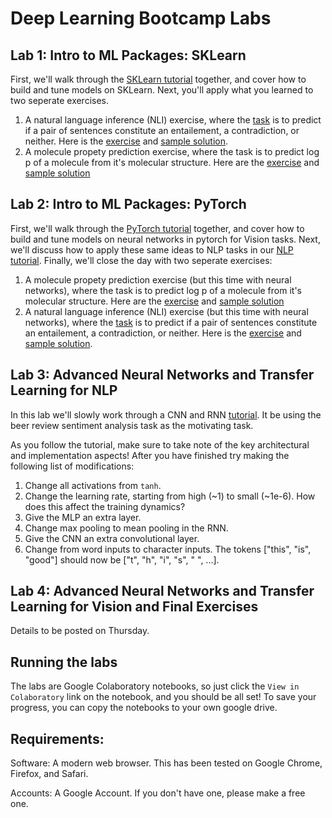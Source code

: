 # Deep Learning Bootcamp Labs

## Lab 1: Intro to ML Packages: SKLearn
First, we'll walk through the [SKLearn tutorial](https://github.com/yala/deeplearning_bootcamp/blob/master/lab1/sklearn_tutorial.ipynb) together, and cover how to build and tune models on SKLearn. Next, you'll apply what you learned to two seperate exercises.


1. A natural language inference (NLI) exercise, where the [task](https://www.nyu.edu/projects/bowman/multinli/) is to predict if a pair of sentences constitute an entailement, a contradiction, or neither. Here is the [exercise](https://github.com/yala/deeplearning_bootcamp/blob/master/lab1/nli_excercise.ipynb) and [sample solution](https://github.com/yala/deeplearning_bootcamp/blob/master/lab1/nli_solution.ipynb).
2. A molecule propety prediction exercise, where the task is to predict log p of a molecule from it's molecular structure. Here are the [exercise](https://github.com/yala/deeplearning_bootcamp/blob/master/lab1/property_prediction_exercise.ipynb) and [sample solution](https://github.com/yala/deeplearning_bootcamp/blob/master/lab1/sample_property_prediction_solution.ipynb)

## Lab 2: Intro to ML Packages: PyTorch
First, we'll walk through the [PyTorch tutorial](https://github.com/yala/deeplearning_bootcamp/blob/master/lab2/pytorch_tutorial.ipynb) together, and cover how to build and tune models on neural networks in pytorch for Vision tasks. Next, we'll discuss how to apply these same ideas to NLP tasks in our [NLP tutorial](https://github.com/yala/deeplearning_bootcamp/blob/master/lab2/nlp_tutorial.ipynb). Finally, we'll close the day with two seperate exercises:

1. A molecule propety prediction exercise (but this time with neural networks), where the task is to predict log p of a molecule from it's molecular structure. Here are the [exercise](https://github.com/yala/deeplearning_bootcamp/blob/master/lab2/property_prediction_exercise.ipynb) and [sample solution](https://github.com/yala/deeplearning_bootcamp/blob/master/lab2/property_prediction_solution.ipynb)
2. A natural language inference (NLI) exercise (but this time with neural networks), where the [task](https://www.nyu.edu/projects/bowman/multinli/) is to predict if a pair of sentences constitute an entailement, a contradiction, or neither. Here is the [exercise]() and [sample solution]().

## Lab 3: Advanced Neural Networks and Transfer Learning for NLP

In this lab we'll slowly work through a CNN and RNN [tutorial](lab3/rnn_and_cnn_tutorial.ipynb). It be using the beer review sentiment analysis task as the motivating task.

As you follow the tutorial, make sure to take note of the key architectural and implementation aspects! After you have finished try making the following list of modifications:

1. Change all activations from `tanh`.
2. Change the learning rate, starting from high (~1) to small (~1e-6). How does this affect the training dynamics?
3. Give the MLP an extra layer.
4. Change max pooling to mean pooling in the RNN.
5. Give the CNN an extra convolutional layer.
6. Change from word inputs to character inputs. The tokens ["this", "is", "good"] should now be ["t", "h", "i", "s", " ", ...].

## Lab 4: Advanced Neural Networks and Transfer Learning for Vision and Final Exercises
Details to be posted on Thursday.

## Running the labs
The labs are Google Colaboratory notebooks, so just click the `View in Colaboratory` link on the notebook, and you should be all set!
To save your progress, you can copy the notebooks to your own google drive.

## Requirements:
Software: A modern web browser. This has been tested on Google Chrome, Firefox, and Safari.

Accounts: A Google Account. If you don't have one, please make a free one.
